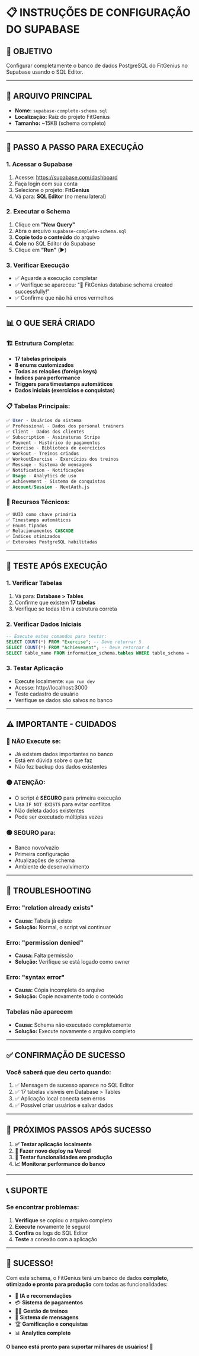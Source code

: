 # 📋 INSTRUÇÕES DE CONFIGURAÇÃO DO SUPABASE

## 🎯 **OBJETIVO**
Configurar completamente o banco de dados PostgreSQL do FitGenius no Supabase usando o SQL Editor.

---

## 📁 **ARQUIVO PRINCIPAL**
- **Nome:** `supabase-complete-schema.sql`
- **Localização:** Raiz do projeto FitGenius
- **Tamanho:** ~15KB (schema completo)

---

## 🚀 **PASSO A PASSO PARA EXECUÇÃO**

### **1. Acessar o Supabase**
1. Acesse: https://supabase.com/dashboard
2. Faça login com sua conta
3. Selecione o projeto: **FitGenius**
4. Vá para: **SQL Editor** (no menu lateral)

### **2. Executar o Schema**
1. Clique em **"New Query"**
2. Abra o arquivo `supabase-complete-schema.sql`
3. **Copie todo o conteúdo** do arquivo
4. **Cole** no SQL Editor do Supabase
5. Clique em **"Run"** (▶️)

### **3. Verificar Execução**
- ✅ Aguarde a execução completar
- ✅ Verifique se apareceu: "🎉 FitGenius database schema created successfully!"
- ✅ Confirme que não há erros vermelhos

---

## 📊 **O QUE SERÁ CRIADO**

### **🏗️ Estrutura Completa:**
- **17 tabelas principais**
- **8 enums customizados**
- **Todas as relações (foreign keys)**
- **Índices para performance**
- **Triggers para timestamps automáticos**
- **Dados iniciais (exercícios e conquistas)**

### **📋 Tabelas Principais:**
```sql
✅ User - Usuários do sistema
✅ Professional - Dados dos personal trainers
✅ Client - Dados dos clientes
✅ Subscription - Assinaturas Stripe
✅ Payment - Histórico de pagamentos
✅ Exercise - Biblioteca de exercícios
✅ Workout - Treinos criados
✅ WorkoutExercise - Exercícios dos treinos
✅ Message - Sistema de mensagens
✅ Notification - Notificações
✅ Usage - Analytics de uso
✅ Achievement - Sistema de conquistas
✅ Account/Session - NextAuth.js
```

### **🔧 Recursos Técnicos:**
```sql
✅ UUID como chave primária
✅ Timestamps automáticos
✅ Enums tipados
✅ Relacionamentos CASCADE
✅ Índices otimizados
✅ Extensões PostgreSQL habilitadas
```

---

## 🧪 **TESTE APÓS EXECUÇÃO**

### **1. Verificar Tabelas**
1. Vá para: **Database > Tables**
2. Confirme que existem **17 tabelas**
3. Verifique se todas têm a estrutura correta

### **2. Verificar Dados Iniciais**
```sql
-- Execute estes comandos para testar:
SELECT COUNT(*) FROM "Exercise"; -- Deve retornar 5
SELECT COUNT(*) FROM "Achievement"; -- Deve retornar 4
SELECT table_name FROM information_schema.tables WHERE table_schema = 'public';
```

### **3. Testar Aplicação**
- Execute localmente: `npm run dev`
- Acesse: http://localhost:3000
- Teste cadastro de usuário
- Verifique se dados são salvos no banco

---

## ⚠️ **IMPORTANTE - CUIDADOS**

### **🔴 NÃO Execute se:**
- Já existem dados importantes no banco
- Está em dúvida sobre o que faz
- Não fez backup dos dados existentes

### **🟡 ATENÇÃO:**
- O script é **SEGURO** para primeira execução
- Usa `IF NOT EXISTS` para evitar conflitos
- Não deleta dados existentes
- Pode ser executado múltiplas vezes

### **🟢 SEGURO para:**
- Banco novo/vazio
- Primeira configuração
- Atualizações de schema
- Ambiente de desenvolvimento

---

## 🐛 **TROUBLESHOOTING**

### **Erro: "relation already exists"**
- **Causa:** Tabela já existe
- **Solução:** Normal, o script vai continuar

### **Erro: "permission denied"**
- **Causa:** Falta permissão
- **Solução:** Verifique se está logado como owner

### **Erro: "syntax error"**
- **Causa:** Cópia incompleta do arquivo
- **Solução:** Copie novamente todo o conteúdo

### **Tabelas não aparecem**
- **Causa:** Schema não executado completamente
- **Solução:** Execute novamente o arquivo completo

---

## ✅ **CONFIRMAÇÃO DE SUCESSO**

### **Você saberá que deu certo quando:**
1. ✅ Mensagem de sucesso aparece no SQL Editor
2. ✅ 17 tabelas visíveis em Database > Tables
3. ✅ Aplicação local conecta sem erros
4. ✅ Possível criar usuários e salvar dados

---

## 🎯 **PRÓXIMOS PASSOS APÓS SUCESSO**

1. **✅ Testar aplicação localmente**
2. **🚀 Fazer novo deploy na Vercel**
3. **🧪 Testar funcionalidades em produção**
4. **📈 Monitorar performance do banco**

---

## 📞 **SUPORTE**

### **Se encontrar problemas:**
1. **Verifique** se copiou o arquivo completo
2. **Execute** novamente (é seguro)
3. **Confira** os logs do SQL Editor
4. **Teste** a conexão com a aplicação

---

## 🎉 **SUCESSO!**

Com este schema, o FitGenius terá um banco de dados **completo, otimizado e pronto para produção** com todas as funcionalidades:

- 🤖 **IA e recomendações**
- 💳 **Sistema de pagamentos**
- 🏋️‍♂️ **Gestão de treinos**
- 📧 **Sistema de mensagens**
- 🏆 **Gamificação e conquistas**
- 📊 **Analytics completo**

**O banco está pronto para suportar milhares de usuários! 🚀**